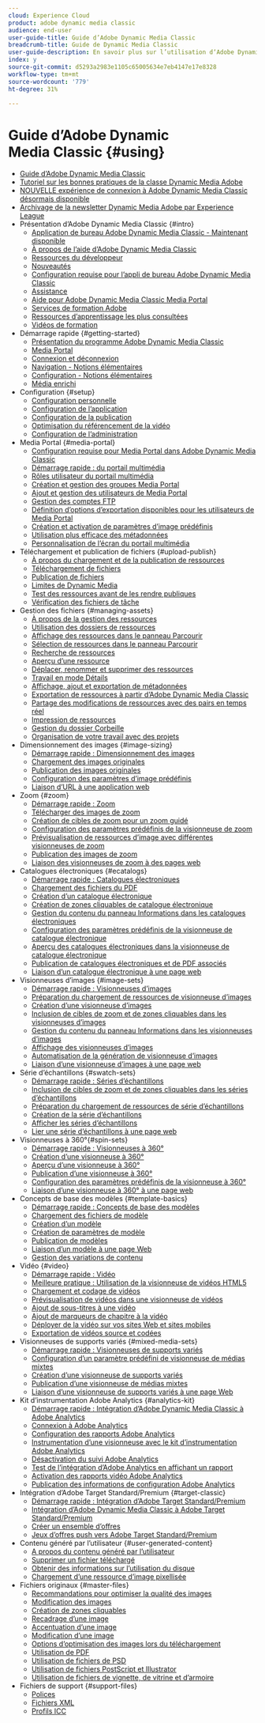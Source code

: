 ```yaml
---
cloud: Experience Cloud
product: adobe dynamic media classic
audience: end-user
user-guide-title: Guide d’Adobe Dynamic Media Classic
breadcrumb-title: Guide de Dynamic Media Classic
user-guide-description: En savoir plus sur l’utilisation dʼAdobe Dynamic Media Classic
index: y
source-git-commit: d5293a2983e1105c65005634e7eb4147e17e8328
workflow-type: tm+mt
source-wordcount: '779'
ht-degree: 31%

---
```



# Guide d’Adobe Dynamic Media Classic {#using}

+ [Guide d’Adobe Dynamic Media Classic](home.md)
+ [Tutoriel sur les bonnes pratiques de la classe Dynamic Media Adobe](https://experienceleague.adobe.com/docs/experience-manager-learn/dynamic-media-classic-tutorial/overview.html)
+ [NOUVELLE expérience de connexion à Adobe Dynamic Media Classic désormais disponible](new-ui-2020.md)
+ [Archivage de la newsletter Dynamic Media Adobe par Experience League](dynamic-media-newsletter.md)
+ Présentation d’Adobe Dynamic Media Classic {#intro}
   + [Application de bureau Adobe Dynamic Media Classic - Maintenant disponible](dynamic-media-classic-desktop-app.md)
   + [À propos de l’aide d’Adobe Dynamic Media Classic](introduction.md)
   + [Ressources du développeur](developer-resources.md)
   + [Nouveautés](whats-new.md)
   + [Configuration requise pour l’appli de bureau Adobe Dynamic Media Classic](system-requirements.md)
   + [Assistance](support.md)
   + [Aide pour Adobe Dynamic Media Classic Media Portal](help-dmc-media-portal.md)
   + [Services de formation Adobe](training-services.md)
   + [Ressources d’apprentissage les plus consultées](popular-resources.md)
   + [Vidéos de formation](training-videos.md)
+ Démarrage rapide {#getting-started}
   + [Présentation du programme Adobe Dynamic Media Classic](dmc-platform-overview.md)
   + [Media Portal](media-portal.md)
   + [Connexion et déconnexion](signing-out.md)
   + [Navigation - Notions élémentaires](navigation-basics.md)
   + [Configuration - Notions élémentaires](setup-basics.md)
   + [Média enrichi](rich-media.md)
+ Configuration {#setup}
   + [Configuration personnelle](personal-setup.md)
   + [Configuration de l’application](application-setup.md)
   + [Configuration de la publication](publish-setup.md)
   + [Optimisation du référencement de la vidéo](video-seo-search-engine-optimization.md)
   + [Configuration de l’administration](administration-setup.md)
+ Media Portal {#media-portal}
   + [Configuration requise pour Media Portal dans Adobe Dynamic Media Classic](system-requirements-media-portal.md)
   + [Démarrage rapide :  du portail multimédia](quick-start-media-portal-administration.md)
   + [Rôles utilisateur du portail multimédia](media-portal-user-roles.md)
   + [Création et gestion des groupes Media Portal](creating-media-portal-groups.md)
   + [Ajout et gestion des utilisateurs de Media Portal](adding-media-portal-users.md)
   + [Gestion des comptes FTP](ftp-accounts.md)
   + [Définition d’options d’exportation disponibles pour les utilisateurs de Media Portal](specifying-export-options-available-media.md)
   + [Création et activation de paramètres d’image prédéfinis](creating-enabling-image-presets.md)
   + [Utilisation plus efficace des métadonnées](making-efficient-metadata.md)
   + [Personnalisation de l’écran du portail multimédia](customizing-media-portal-screen.md)
+ Téléchargement et publication de fichiers {#upload-publish}
   + [À propos du chargement et de la publication de ressources](about-asset-upload-publish.md)
   + [Téléchargement de fichiers](uploading-files.md)
   + [Publication de fichiers](publishing-files.md)
   + [Limites de Dynamic Media](limitations.md)
   + [Test des ressources avant de les rendre publiques](testing-assets-making-them-public.md)
   + [Vérification des fichiers de tâche](checking-job-files.md)
+ Gestion des fichiers {#managing-assets}
   + [À propos de la gestion des ressources](about-managing-assets.md)
   + [Utilisation des dossiers de ressources](asset-folders.md)
   + [Affichage des ressources dans le panneau Parcourir](viewing-assets-browse-panel.md)
   + [Sélection de ressources dans le panneau Parcourir](selecting-assets-browse-panel.md)
   + [Recherche de ressources](searching-assets.md)
   + [Aperçu d’une ressource](previewing-asset.md)
   + [Déplacer, renommer et supprimer des ressources](moving-renaming-deleting-assets.md)
   + [Travail en mode Détails](detail-view.md)
   + [Affichage, ajout et exportation de métadonnées](viewing-adding-exporting-metadata.md)
   + [Exportation de ressources à partir d’Adobe Dynamic Media Classic](exporting-assets-from-dmc.md)
   + [Partage des modifications de ressources avec des pairs en temps réel](sharing-asset-changes-peers-real.md)
   + [Impression de ressources](printing-assets.md)
   + [Gestion du dossier Corbeille](trash-folder.md)
   + [Organisation de votre travail avec des projets](organizing-projects.md)
+ Dimensionnement des images {#image-sizing}
   + [Démarrage rapide : Dimensionnement des images](quick-start-image-sizing.md)
   + [Chargement des images originales](uploading-master-images.md)
   + [Publication des images originales](publishing-master-images.md)
   + [Configuration des paramètres d’image prédéfinis](setting-image-presets.md)
   + [Liaison d’URL à une application web](linking-urls-web-application.md)
+ Zoom {#zoom}
   + [Démarrage rapide : Zoom](quick-start-zoom.md)
   + [Télécharger des images de zoom](uploading-zoom-images.md)
   + [Création de cibles de zoom pour un zoom guidé](creating-zoom-targets-guided-zoom.md)
   + [Configuration des paramètres prédéfinis de la visionneuse de zoom](setting-zoom-viewer-presets.md)
   + [Prévisualisation de ressources d’image avec différentes visionneuses de zoom](previewing-image-assets-different-zoom.md)
   + [Publication des images de zoom](publishing-zoom-images.md)
   + [Liaison des visionneuses de zoom à des pages web](linking-zoom-viewers-web-pages.md)
+ Catalogues électroniques {#ecatalogs}
   + [Démarrage rapide : Catalogues électroniques](quick-start-ecatalog.md)
   + [Chargement des fichiers du PDF](uploading-pdf-files.md)
   + [Création d’un catalogue électronique](creating-ecatalog.md)
   + [Création de zones cliquables de catalogue électronique](creating-ecatalog-image-maps.md)
   + [Gestion du contenu du panneau Informations dans les catalogues électroniques](info-panel-content-ecatalog.md)
   + [Configuration des paramètres prédéfinis de la visionneuse de catalogue électronique](setting-ecatalog-viewer-presets.md)
   + [Aperçu des catalogues électroniques dans la visionneuse de catalogue électronique](previewing-ecatalogs-ecatalog-viewer.md)
   + [Publication de catalogues électroniques et de PDF associés](publishing-ecatalogs-associated-pdfs.md)
   + [Liaison d’un catalogue électronique à une page web](linking-ecatalog-web-page.md)
+ Visionneuses d’images {#image-sets}
   + [Démarrage rapide : Visionneuses d’images](quick-start-image-sets.md)
   + [Préparation du chargement de ressources de visionneuse d’images](preparing-image-set-assets-upload.md)
   + [Création d’une visionneuse d’images](creating-image-set.md)
   + [Inclusion de cibles de zoom et de zones cliquables dans les visionneuses d’images](including-zoom-targets-image-maps-image-sets.md)
   + [Gestion du contenu du panneau Informations dans les visionneuses d’images](info-panel-content-image-sets.md)
   + [Affichage des visionneuses d’images](viewing-image-sets.md)
   + [Automatisation de la génération de visionneuse d’images](automated-image-set-generation.md)
   + [Liaison d’une visionneuse d’images à une page web](linking-image-set-web-page.md)
+ Série d’échantillons {#swatch-sets}
   + [Démarrage rapide : Séries d’échantillons](quick-start-swatch-sets.md)
   + [Inclusion de cibles de zoom et de zones cliquables dans les séries d’échantillons](including-zoom-targets-image-maps-swatch-sets.md)
   + [Préparation du chargement de ressources de série d’échantillons](preparing-swatch-set-assets-upload.md)
   + [Création de la série d’échantillons](creating-swatch-set.md)
   + [Afficher les séries d’échantillons](viewing-swatch-sets.md)
   + [Lier une série d’échantillons à une page web](linking-swatch-set-web-page.md)
+ Visionneuses à 360°{#spin-sets}
   + [Démarrage rapide : Visionneuses à 360°](quick-start-spin-sets.md)
   + [Création d’une visionneuse à 360°](creating-spin-set.md)
   + [Aperçu d’une visionneuse à 360°](previewing-spin-set.md)
   + [Publication d’une visionneuse à 360°](publishing-spin-set.md)
   + [Configuration des paramètres prédéfinis de la visionneuse à 360°](setting-spin-set-viewer-presets.md)
   + [Liaison d’une visionneuse à 360° à une page web](linking-spin-set-web-page.md)
+ Concepts de base des modèles {#template-basics}
   + [Démarrage rapide : Concepts de base des modèles](quick-start-template-basics.md)
   + [Chargement des fichiers de modèle](uploading-template-files.md)
   + [Création d’un modèle](creating-template.md)
   + [Création de paramètres de modèle](creating-template-parameters.md)
   + [Publication de modèles](publishing-templates.md)
   + [Liaison d’un modèle à une page Web](linking-template-web-page.md)
   + [Gestion des variations de contenu](content-variations.md)
+ Vidéo {#video}
   + [Démarrage rapide : Vidéo](quick-start-video.md)
   + [Meilleure pratique : Utilisation de la visionneuse de vidéos HTML5](best-practice-using-html5-video.md)
   + [Chargement et codage de vidéos](uploading-encoding-videos.md)
   + [Prévisualisation de vidéos dans une visionneuse de vidéos](previewing-videos-video-viewer.md)
   + [Ajout de sous-titres à une vidéo](adding-captions-video.md)
   + [Ajout de marqueurs de chapitre à la vidéo](adding-chapter-markers-video.md)
   + [Déployer de la vidéo sur vos sites Web et sites mobiles](deploying-video-websites-mobile-sites.md)
   + [Exportation de vidéos source et codées](exporting-source-encoded-videos.md)
+ Visionneuses de supports variés {#mixed-media-sets}
   + [Démarrage rapide : Visionneuses de supports variés](quick-start-mixed-media-sets.md)
   + [Configuration d’un paramètre prédéfini de visionneuse de médias mixtes](setting-mixed-media-set-viewer.md)
   + [Création d’une visionneuse de supports variés](creating-mixed-media-set.md)
   + [Publication d’une visionneuse de médias mixtes](publishing-mixed-media-set.md)
   + [Liaison d’une visionneuse de supports variés à une page Web](linking-mixed-media-set-web.md)
+ Kit d’instrumentation Adobe Analytics {#analytics-kit}
   + [Démarrage rapide : Intégration d’Adobe Dynamic Media Classic à Adobe Analytics](quick-start-integrating-dmc-analytics.md)
   + [Connexion à Adobe Analytics](log-analytics.md)
   + [Configuration des rapports Adobe Analytics](configuring-analytics-reports.md)
   + [Instrumentation d’une visionneuse avec le kit d’instrumentation Adobe Analytics](instrumenting-viewer-using-analytics-instrumentation.md)
   + [Désactivation du suivi Adobe Analytics](disabling-analytics-tracking.md)
   + [Test de l’intégration d’Adobe Analytics en affichant un rapport ](testing-integration-viewing-analytics-report.md)
   + [Activation des rapports vidéo Adobe Analytics](enabling-analytics-video-reports.md)
   + [Publication des informations de configuration Adobe Analytics](publishing-analytics-configuration-information.md)
+ Intégration d’Adobe Target Standard/Premium {#target-classic}
   + [Démarrage rapide : Intégration d’Adobe Target Standard/Premium](quick-start-target-integration.md)
   + [Intégration d’Adobe Dynamic Media Classic à Adobe Target Standard/Premium](integrating-dmc-with-target.md)
   + [Créer un ensemble d’offres](creating-offer-set.md)
   + [Jeux d’offres push vers Adobe Target Standard/Premium](pushing-offer-sets-target.md)
+ Contenu généré par l’utilisateur {#user-generated-content}
   + [A propos du contenu généré par l’utilisateur](about-ugc.md)
   + [Supprimer un fichier téléchargé](deleting-uploaded-asset.md)
   + [Obtenir des informations sur l’utilisation du disque](getting-disk-usage-information.md)
   + [Chargement d’une ressource d’image pixellisée](uploading-image-asset-or-vector.md)
+ Fichiers originaux {#master-files}
   + [Recommandations pour optimiser la qualité des images](best-practices-optimizing-quality-images.md)
   + [Modification des images](editing-images.md)
   + [Création de zones cliquables](creating-image-maps.md)
   + [Recadrage d’une image](cropping-image.md)
   + [Accentuation d’une image](sharpening-image.md)
   + [Modification d’une image](adjusting-image.md)
   + [Options d’optimisation des images lors du téléchargement](image-editing-options-upload.md)
   + [Utilisation de PDF](pdfs.md)
   + [Utilisation de fichiers de PSD](psd-files.md)
   + [Utilisation de fichiers PostScript et Illustrator](postscript-illustrator-files.md)
   + [Utilisation de fichiers de vignette, de vitrine et d’armoire](vignette-window-covering-cabinet-files.md)
+ Fichiers de support {#support-files}
   + [Polices](fonts.md)
   + [Fichiers XML](xml-files.md)
   + [Profils ICC](icc-profiles.md)
